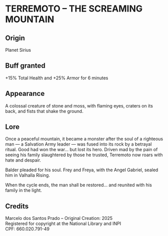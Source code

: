 # TERREMOTO – THE SCREAMING MOUNTAIN

## Origin
Planet Sirius

## Buff granted
+15% Total Health and +25% Armor for 6 minutes

## Appearance
A colossal creature of stone and moss, with flaming eyes, craters on its back, and fists that shake the ground.

## Lore
Once a peaceful mountain, it became a monster after the soul of a righteous man — a Salvation Army leader — was fused into its rock by a betrayal ritual. Good had won the war… but lost its hero. Driven mad by the pain of seeing his family slaughtered by those he trusted, Terremoto now roars with hate and despair.

Balder pleaded for his soul. Frey and Freya, with the Angel Gabriel, sealed him in Valhalla Rising.

When the cycle ends, the man shall be restored… and reunited with his family in the light.

## Credits
Marcelo dos Santos Prado – Original Creation: 2025  
Registered for copyright at the National Library and INPI  
CPF: 660.020.791-49
